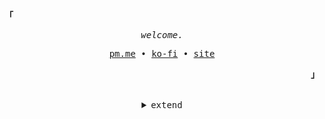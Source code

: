 <!---
Inspired from https://github.com/owl4ce
--->

<h2></h2><br>

<p align="left"><strong><samp>「</samp></strong></p>
   <p align="center">
      <samp>
         <em>welcome.</em>
      </samp><br>
   </p>
   <p align="center">
      <samp>
         <a href="mailto:janleigh@pm.me" target="_blank">pm.me</a> &#8226;
         <a href="https://ko-fi.com/janleigh" target="_blank">ko-fi</a> &#8226;
         <a href="https://janleigh.is-a.dev" target="_blank">site</a>
      </samp>
   </p>
<p align="right"><strong><samp>」</samp></strong></p>

<br>

<details align="center">
<summary><samp>extend</samp></summary>
   
<!--- TECHNOLOGIES --->
<p align="center">
   <samp>
      <em>tech stack.</em>
      <br>
   </samp><br>
   <img src="https://img.shields.io/badge/HTML5-E34F26?style=for-the-badge&logo=html5&logoColor=white">
   <img src="https://img.shields.io/badge/CSS3-1572B6?style=for-the-badge&logo=css3&logoColor=white">
   <img src="https://img.shields.io/badge/Sass-CC6699?style=for-the-badge&logo=sass&logoColor=white">
   <img src="https://img.shields.io/badge/TypeScript-007ACC?style=for-the-badge&logo=typescript&logoColor=white">
   <img src="https://img.shields.io/badge/JavaScript-323330?style=for-the-badge&logo=javascript&logoColor=F7DF1E">
   <img src="https://img.shields.io/badge/C-00599C?style=for-the-badge&logo=c&logoColor=white">
   <img src="https://img.shields.io/badge/Shell_Script-121011?style=for-the-badge&logo=gnu-bash&logoColor=white">   
   <br>
   <img src="https://img.shields.io/badge/React-20232A?style=for-the-badge&logo=react&logoColor=61DAFB">
   <img src="https://img.shields.io/badge/next.js-000000?style=for-the-badge&logo=nextdotjs&logoColor=white">
   <img src="https://img.shields.io/badge/Vite-B73BFE?style=for-the-badge&logo=vite&logoColor=FFD62E">
   <img src="https://img.shields.io/badge/Express%20js-000000?style=for-the-badge&logo=express&logoColor=white">
   <img src="https://img.shields.io/badge/Bulma-00d1b2?style=for-the-badge&logo=bulma&logoColor=white">
   <img src="https://img.shields.io/badge/Tailwind_CSS-38B2AC?style=for-the-badge&logo=tailwind-css&logoColor=white">
   <br>
   <img src="https://img.shields.io/badge/GitHub_Actions-2088FF?style=for-the-badge&logo=github-actions&logoColor=white">
   <img src="https://img.shields.io/badge/circleci-343434?style=for-the-badge&logo=circleci&logoColor=white">
   <img src="https://img.shields.io/badge/travis_CI-3EAAAF?style=for-the-badge&logo=travisci&logoColor=white">
   <br>
   <img src="https://img.shields.io/badge/MongoDB-white?style=for-the-badge&logo=mongodb&logoColor=4EA94B">
   <img src="https://img.shields.io/badge/Prisma-3982CE?style=for-the-badge&logo=Prisma&logoColor=white">
   <img src="https://img.shields.io/badge/MySQL-005C84?style=for-the-badge&logo=mysql&logoColor=white">
   <img src="https://img.shields.io/badge/SQLite-07405E?style=for-the-badge&logo=sqlite&logoColor=white">
   <br>
   <img src="https://img.shields.io/badge/CLion-000000?style=for-the-badge&logo=clion&logoColor=white">
   <img src="https://img.shields.io/badge/WebStorm-000000?style=for-the-badge&logo=WebStorm&logoColor=white">
   <img src="https://img.shields.io/badge/Visual_Studio_Code-0078D4?style=for-the-badge&logo=visual%20studio%20code&logoColor=white">
   <br>
   <img src="https://img.shields.io/badge/Windows-0078D6?style=for-the-badge&logo=windows&logoColor=white">
   <img src="https://img.shields.io/badge/Arch_Linux-1793D1?style=for-the-badge&logo=arch-linux&logoColor=white">
</p>
   
<h2></h2><br>

<p align="center">
   <samp>
      <em>gh stats.</em>
      <br>
   </samp><br>
   <a href="https://github.com/janleigh/">
      <img src="https://komarev.com/ghpvc/?username=janleigh&color=c9cbff&style=for-the-badge&label=PROFILE+HITS"/>
   </a>
   <br>
   <a href="https://github.com/janleigh/">
      <img src="https://github-readme-streak-stats.herokuapp.com?user=janleigh&hide_border=true&background=0D1117&currStreakLabel=FFFFFF&sideLabels=FFFFFF&currStreakNum=FFFFFF&dates=FFFFFF&sideNums=FFFFFF&fire=c9cbff&ring=c9cbff&stroke=FFFFFFFF)](https://git.io/streak-stats)"/>
   </a> 
   <img align="center" src="https://github-profile-trophy.vercel.app/?username=janleigh&theme=darkhub&no-frame=true&margin-w=20&title=Stars,Followers,Commits,Issues,MultiLanguage,Repositories">
</p>
